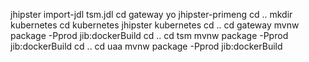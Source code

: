 jhipster import-jdl tsm.jdl
cd gateway
yo jhipster-primeng
cd ..
mkdir kubernetes
cd kubernetes
jhipster kubernetes
cd ..
cd gateway
mvnw package -Pprod jib:dockerBuild
cd ..
cd tsm
mvnw package -Pprod jib:dockerBuild
cd ..
cd uaa
mvnw package -Pprod jib:dockerBuild